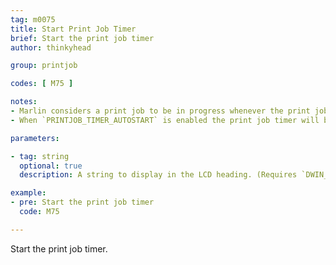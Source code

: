 ```yaml
---
tag: m0075
title: Start Print Job Timer
brief: Start the print job timer
author: thinkyhead

group: printjob

codes: [ M75 ]

notes:
- Marlin considers a print job to be in progress whenever the print job timer is running, so it should be included in your starting G-code in your slicer settings.
- When `PRINTJOB_TIMER_AUTOSTART` is enabled the print job timer will be started in response to turning on heaters.

parameters:

- tag: string
  optional: true
  description: A string to display in the LCD heading. (Requires `DWIN_CREALITY_LCD_ENHANCED`)

example:
- pre: Start the print job timer
  code: M75

---
```


Start the print job timer.
